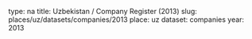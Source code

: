 type: na
title: Uzbekistan / Company Register (2013)
slug: places/uz/datasets/companies/2013
place: uz
dataset: companies
year: 2013
